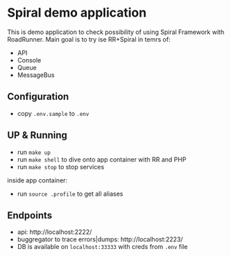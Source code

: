 # Spiral demo application

This is demo application to check possibility of using Spiral Framework with RoadRunner.
Main goal is to try ise RR+Spiral in temrs of:
- API
- Console
- Queue
- MessageBus

## Configuration
- copy `.env.sample` to `.env`

## UP & Running
- run `make up`
- run `make shell` to dive onto app container with RR and PHP
- run `make stop` to stop services

inside app container:
- run `source .profile` to get all aliases

## Endpoints
- api: http://localhost:2222/
- buggregator to trace errors|dumps: http://localhost:2223/
- DB is available on `localhost:33333` with creds from `.env` file
